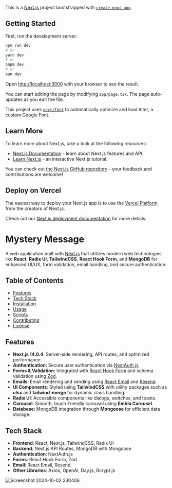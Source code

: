 This is a [Next.js](https://nextjs.org/) project bootstrapped with [`create-next-app`](https://github.com/vercel/next.js/tree/canary/packages/create-next-app).

## Getting Started

First, run the development server:

```bash
npm run dev
# or
yarn dev
# or
pnpm dev
# or
bun dev
```

Open [http://localhost:3000](http://localhost:3000) with your browser to see the result.

You can start editing the page by modifying `app/page.tsx`. The page auto-updates as you edit the file.

This project uses [`next/font`](https://nextjs.org/docs/basic-features/font-optimization) to automatically optimize and load Inter, a custom Google Font.

## Learn More

To learn more about Next.js, take a look at the following resources:

- [Next.js Documentation](https://nextjs.org/docs) - learn about Next.js features and API.
- [Learn Next.js](https://nextjs.org/learn) - an interactive Next.js tutorial.

You can check out [the Next.js GitHub repository](https://github.com/vercel/next.js/) - your feedback and contributions are welcome!

## Deploy on Vercel

The easiest way to deploy your Next.js app is to use the [Vercel Platform](https://vercel.com/new?utm_medium=default-template&filter=next.js&utm_source=create-next-app&utm_campaign=create-next-app-readme) from the creators of Next.js.

Check out our [Next.js deployment documentation](https://nextjs.org/docs/deployment) for more details.


# Mystery Message

A web application built with [Next.js](https://nextjs.org/) that utilizes modern web technologies like **React**, **Radix UI**, **TailwindCSS**, **React Hook Form**, and **MongoDB** for enhanced UI/UX, form validation, email handling, and secure authentication.

## Table of Contents

- [Features](#features)
- [Tech Stack](#tech-stack)
- [Installation](#installation)
- [Usage](#usage)
- [Scripts](#scripts)
- [Contributing](#contributing)
- [License](#license)

## Features

- **Next.js 14.0.4**: Server-side rendering, API routes, and optimized performance.
- **Authentication**: Secure user authentication via [NextAuth.js](https://next-auth.js.org/).
- **Forms & Validation**: Integrated with [React Hook Form](https://react-hook-form.com/) and schema validation using [Zod](https://github.com/colinhacks/zod).
- **Emails**: Email rendering and sending using [React Email](https://react.email/) and [Resend](https://resend.com/).
- **UI Components**: Styled using **TailwindCSS** with utility packages such as **clsx** and **tailwind-merge** for dynamic class handling.
- **Radix UI**: Accessible components like dialogs, switches, and toasts.
- **Carousel**: Smooth, touch-friendly carousel using **Embla Carousel**.
- **Database**: MongoDB integration through **Mongoose** for efficient data storage.

## Tech Stack

- **Frontend**: React, Next.js, TailwindCSS, Radix UI
- **Backend**: Next.js API Routes, MongoDB with Mongoose
- **Authentication**: NextAuth.js
- **Forms**: React Hook Form, Zod
- **Email**: React Email, Resend
- **Other Libraries**: Axios, OpenAI, Day.js, Bcrypt.js





![Screenshot 2024-10-02 230406](https://github.com/user-attachments/assets/9727585b-afe9-4250-a6d0-64fc89219407)




